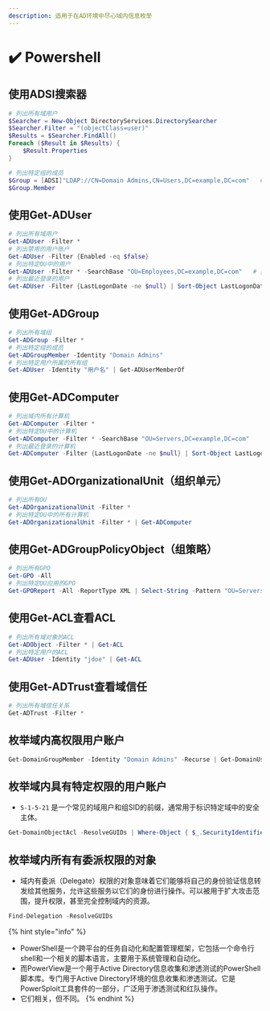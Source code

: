 ```yaml
---
description: 适用于在AD环境中尽心域内信息枚举
---
```


# ✔️ Powershell

## 使用ADSI搜索器

```powershell
# 列出所有域用户
$Searcher = New-Object DirectoryServices.DirectorySearcher
$Searcher.Filter = "(objectClass=user)"
$Results = $Searcher.FindAll()
Foreach ($Result in $Results) {
    $Result.Properties
}

# 列出特定组的成员
$Group = [ADSI]"LDAP://CN=Domain Admins,CN=Users,DC=example,DC=com"   # 按实际情况修改
$Group.Member
```

## 使用Get-ADUser

```powershell
# 列出所有域用户
Get-ADUser -Filter *
# 列出禁用的用户账户
Get-ADUser -Filter {Enabled -eq $false}
# 列出特定OU中的用户
Get-ADUser -Filter * -SearchBase "OU=Employees,DC=example,DC=com"   # 按实际情况修改
# 列出最近登录的用户
Get-ADUser -Filter {LastLogonDate -ne $null} | Sort-Object LastLogonDate -Descending
```

## 使用Get-ADGroup

```powershell
# 列出所有域组
Get-ADGroup -Filter *
# 列出特定组的成员
Get-ADGroupMember -Identity "Domain Admins"
# 列出特定用户所属的所有组
Get-ADUser -Identity "用户名" | Get-ADUserMemberOf
```

## 使用Get-ADComputer

```powershell
# 列出域内所有计算机
Get-ADComputer -Filter *
# 列出特定OU中的计算机
Get-ADComputer -Filter * -SearchBase "OU=Servers,DC=example,DC=com"    # 按实际情况修改
# 列出最近登录的计算机
Get-ADComputer -Filter {LastLogonDate -ne $null} | Sort-Object LastLogonDate -Descending
```

## 使用Get-ADOrganizationalUnit（组织单元）

```powershell
# 列出所有OU
Get-ADOrganizationalUnit -Filter *
# 列出特定OU中的所有计算机
Get-ADOrganizationalUnit -Filter * | Get-ADComputer
```

## 使用Get-ADGroupPolicyObject（组策略）

```powershell
# 列出所有GPO
Get-GPO -All
# 列出特定OU应用的GPO
Get-GPOReport -All -ReportType XML | Select-String -Pattern "OU=Servers"
```

## 使用Get-ACL查看ACL

```powershell
# 列出所有域对象的ACL
Get-ADObject -Filter * | Get-ACL
# 列出特定用户的ACL
Get-ADUser -Identity "jdoe" | Get-ACL
```

## 使用Get-ADTrust查看域信任

```powershell
# 列出所有域信任关系
Get-ADTrust -Filter *
```

## 枚举域内高权限用户账户

```powershell
Get-DomainGroupMember -Identity "Domain Admins" -Recurse | Get-DomainUser
```

## 枚举域内具有特定权限的用户账户

* `S-1-5-21` 是一个常见的域用户和组SID的前缀，通常用于标识特定域中的安全主体。

```powershell
Get-DomainObjectAcl -ResolveGUIDs | Where-Object { $_.SecurityIdentifier -like "*S-1-5-21*" } | Select-Object -Property ActiveDirectoryRights, ObjectDN, SecurityIdentifier
```

## 枚举域内所有有委派权限的对象

* 域内有委派（Delegate）权限的对象意味着它们能够将自己的身份验证信息转发给其他服务，允许这些服务以它们的身份进行操作。可以被用于扩大攻击范围，提升权限，甚至完全控制域内的资源。

```powershell
Find-Delegation -ResolveGUIDs
```

{% hint style="info" %}
* PowerShell是一个跨平台的任务自动化和配置管理框架，它包括一个命令行shell和一个相关的脚本语言，主要用于系统管理和自动化。
* 而PowerView是一个用于Active Directory信息收集和渗透测试的PowerShell脚本库。专门用于Active Directory环境的信息收集和渗透测试。它是PowerSploit工具套件的一部分，广泛用于渗透测试和红队操作。
* 它们相关，但不同。
{% endhint %}
